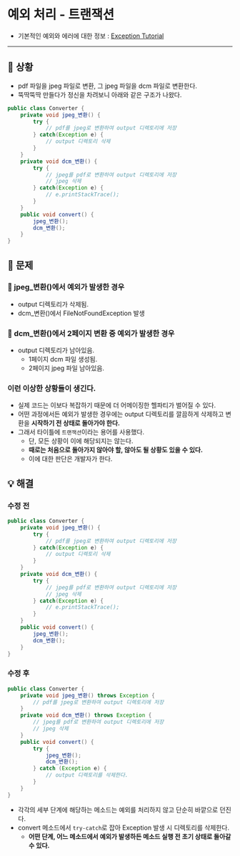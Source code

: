 # 예외 처리 - 트랜잭션
- 기본적인 예외와 에러에 대한 정보 : [Exception Tutorial]([20200731]_exception_tutorial.md)

---

## 🤔 상황
- pdf 파일을 jpeg 파일로 변환, 그 jpeg 파일을 dcm 파일로 변환한다.
- 뚝딱뚝딱 만들다가 정신을 차려보니 아래와 같은 구조가 나왔다.
```java
public class Converter {
    private void jpeg_변환() {
    	try {
            // pdf를 jpeg로 변환하여 output 디렉토리에 저장
        } catch(Exception e) {
            // output 디렉토리 삭제
        }
    }
    private void dcm_변환() {
        try {
            // jpeg를 pdf로 변환하여 output 디렉토리에 저장
            // jpeg 삭제
        } catch(Exception e) {
            // e.printStackTrace();
        }
    }
    public void convert() {
    	jpeg_변환();
    	dcm_변환();
    }
}
```

## 🤢 문제
### 🚨 jpeg_변환()에서 예외가 발생한 경우
- output 디렉토리가 삭제됨.
- dcm_변환()에서 FileNotFoundException 발생

### 🚨 dcm_변환()에서 2페이지 변환 중 예외가 발생한 경우
- output 디렉토리가 남아있음.
  - 1페이지 dcm 파일 생성됨.
  - 2페이지 jpeg 파일 남아있음.

### 이런 이상한 상황들이 생긴다.
- 실제 코드는 이보다 복잡하기 때문에 더 어메이징한 헬파티가 벌어질 수 있다.
- 어떤 과정에서든 예외가 발생한 경우에는 output 디렉토리를 깔끔하게 삭제하고
  변환을 **시작하기 전 상태로 돌아가야 한다.**
- 그래서 타이틀에 `트랜잭션`이라는 용어를 사용했다.
  - 단, 모든 상황이 이에 해당되지는 않는다.
  - **때로는 처음으로 돌아가지 않아야 할, 않아도 될 상황도 있을 수 있다.**
  - 이에 대한 판단은 개발자가 한다.
  
## 💡 해결
### 수정 전
```java
public class Converter {
    private void jpeg_변환() {
    	try {
            // pdf를 jpeg로 변환하여 output 디렉토리에 저장
        } catch(Exception e) {
            // output 디렉토리 삭제
        }
    }
    private void dcm_변환() {
        try {
            // jpeg를 pdf로 변환하여 output 디렉토리에 저장
            // jpeg 삭제
        } catch(Exception e) {
            // e.printStackTrace();
        }
    }
    public void convert() {
    	jpeg_변환();
    	dcm_변환();
    }
}
```
### 수정 후
```java
public class Converter {
    private void jpeg_변환() throws Exception {
        // pdf를 jpeg로 변환하여 output 디렉토리에 저장
    }
    private void dcm_변환() throws Exception {
        // jpeg를 pdf로 변환하여 output 디렉토리에 저장
        // jpeg 삭제
    }
    public void convert() {
    	try {
            jpeg_변환();
            dcm_변환();
        } catch (Exception e) {
    	    // output 디렉토리를 삭제한다.	
        }
    }
}
```
- 각각의 세부 단계에 해당하는 메소드는 예외를 처리하지 않고 단순히 바깥으로 던진다.
- convert 메소드에서 `try-catch`로 잡아 Exception 발생 시 디렉토리를 삭제한다.
  - **어떤 단계, 어느 메소드에서 예외가 발생하든 메소드 실행 전 초기 상태로 돌아갈 수 있다.**
